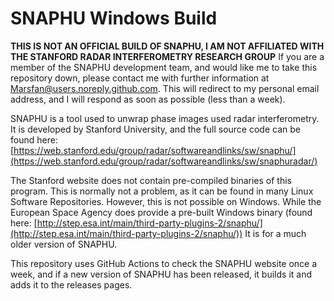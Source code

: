 # SNAPHU Windows Build

**THIS IS NOT AN OFFICIAL BUILD OF SNAPHU, I AM NOT AFFILIATED WITH THE STANFORD RADAR INTERFEROMETRY RESEARCH GROUP**
If you are a member of the SNAPHU development team, and would like me to take this repository down, please contact me
with further information at Marsfan@users.noreply.github.com. This will redirect to my personal email address, and I
will respond as soon as possible (less than a week).

SNAPHU is a tool used to unwrap phase images used radar interferometry.
It is developed by Stanford University, and the full source code can be found here:
[https://web.stanford.edu/group/radar/softwareandlinks/sw/snaphu/](https://web.stanford.edu/group/radar/softwareandlinks/sw/snaphuradar/)

The Stanford website does not contain pre-compiled binaries of this program. This is normally not a problem, as it can
be found in many Linux Software Repositories. However, this is not possible on Windows. While the European Space Agency
does provide a pre-built Windows binary (found here:
[http://step.esa.int/main/third-party-plugins-2/snaphu/](http://step.esa.int/main/third-party-plugins-2/snaphu/))
It is for a much older version of SNAPHU.

This repository uses GitHub Actions to check the SNAPHU website once a week, and if a new version of SNAPHU has been
released, it builds it and adds it to the releases pages.